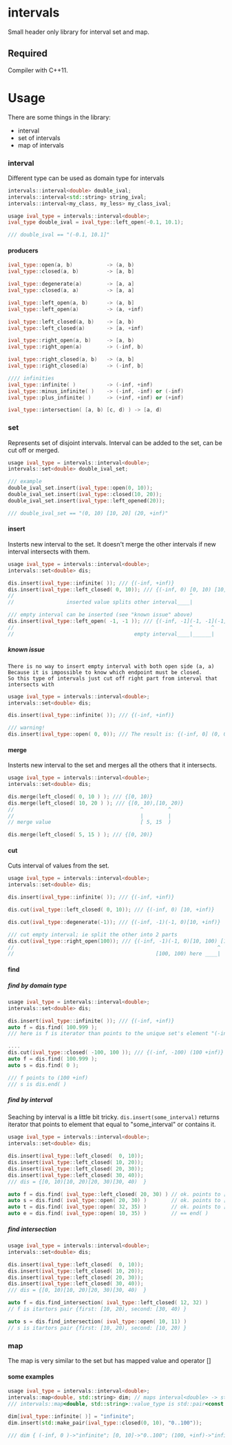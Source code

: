 # intervals

Small header only library for interval set and map.

## Required

Compiler with C++11.


# Usage

There are some things in the library:

 * interval
 * set of intervals
 * map of intervals

### interval

Different type can be used as domain type for intervals

```cpp
intervals::interval<double> double_ival;
intervals::interval<std::string> string_ival;
intervals::interval<my_class, my_less> my_class_ival;

```

```cpp
usage ival_type = intervals::interval<double>;
ival_type double_ival = ival_type::left_open(-0.1, 10.1);

/// double_ival == "(-0.1, 10.1]"

```
#### producers

```cpp
ival_type::open(a, b)           -> (a, b)
ival_type::closed(a, b)         -> [a, b]

ival_type::degenerate(a)        -> [a, a]
ival_type::closed(a, a)         -> [a, a]

ival_type::left_open(a, b)      -> (a, b]
ival_type::left_open(a)         -> (a, +inf)

ival_type::left_closed(a, b)    -> [a, b)
ival_type::left_closed(a)       -> [a, +inf)

ival_type::right_open(a, b)     -> [a, b)
ival_type::right_open(a)        -> (-inf, b)

ival_type::right_closed(a, b)   -> (a, b]
ival_type::right_closed(a)      -> (-inf, b]

//// infinities
ival_type::infinite( )          -> (-inf, +inf)
ival_type::minus_infinite( )    -> (-inf, -inf) or (-inf)
ival_type::plus_infinite( )     -> (+inf, +inf) or (+inf)

ival_type::intersection( [a, b) [c, d) ) -> [a, d)

```

### set

Represents set of disjoint intervals. Interval can be added to the set, can be cut off or merged.

```cpp
usage ival_type = intervals::interval<double>;
intervals::set<double> double_ival_set;

/// example
double_ival_set.insert(ival_type::open(0, 10));
double_ival_set.insert(ival_type::closed(10, 20));
double_ival_set.insert(ival_type::left_opened(20));

/// double_ival_set == "(0, 10) [10, 20] (20, +inf)"

```

#### insert

Insterts new interval to the set.
It doesn't merge the other intervals if new interval intersects with them.

```cpp
usage ival_type = intervals::interval<double>;
intervals::set<double> dis;

dis.insert(ival_type::infinite( )); /// {(-inf, +inf)}
dis.insert(ival_type::left_closed( 0, 10)); /// {(-inf, 0) [0, 10) [10, +inf)}
//                                                         ^
//                 inserted value splits other interval____|

/// empty interval can be inserted (see "known issue" above)
dis.insert(ival_type::left_open( -1, -1 )); /// {(-inf, -1](-1, -1](-1, 0) [0, 10) [10, +inf)}
//                                                         ^      ^
//                                       empty interval____|______|

```

##### known issue
    There is no way to insert empty interval with both open side (a, a)
    Because it is impossible to know which endpoint must be closed.
    So this type of intervals just cut off right part from interval that intersects with

```cpp
usage ival_type = intervals::interval<double>;
intervals::set<double> dis;

dis.insert(ival_type::infinite( )); /// {(-inf, +inf)}

/// warning!
dis.insert(ival_type::open( 0, 0)); /// The result is: {(-inf, 0] (0, 0)}

```

#### merge
Insterts new interval to the set and merges all the others that it intersects.

```cpp
usage ival_type = intervals::interval<double>;
intervals::set<double> dis;

dis.merge(left_closed( 0, 10 ) ); /// {[0, 10)}
dis.merge(left_closed( 10, 20 ) ); /// {[0, 10),[10, 20)}
//                                         ^        ^
//                                         |        |
// merge value                             [ 5, 15  )

dis.merge(left_closed( 5, 15 ) ); /// {[0, 20)}

```

#### cut
Cuts interval of values from the set.


```cpp
usage ival_type = intervals::interval<double>;
intervals::set<double> dis;

dis.insert(ival_type::infinite( )); /// {(-inf, +inf)}

dis.cut(ival_type::left_closed( 0, 10)); /// {(-inf, 0) [10, +inf)}

dis.cut(ival_type::degenerate(-1)); /// {(-inf, -1)(-1, 0)[10, +inf)}

/// cut empty interval; ie split the other into 2 parts
dis.cut(ival_type::right_open(100)); /// {(-inf, -1)(-1, 0)[10, 100) [100, +inf)}
//                                                                  ^
//                                              [100, 100) here ____|

```

#### find

##### find by domain type

```cpp
usage ival_type = intervals::interval<double>;
intervals::set<double> dis;

dis.insert(ival_type::infinite( )); /// {(-inf, +inf)}
auto f = dis.find( 100.999 );
/// here is f is iterator than points to the unique set's element "(-inf, +inf)"

....
dis.cut(ival_type::closed( -100, 100 )); /// {(-inf, -100) (100 +inf)}
auto f = dis.find( 100.999 );
auto s = dis.find( 0 );

/// f points to (100 +inf)
/// s is dis.end( )

```

##### find by interval
Seaching by interval is a little bit tricky. ```dis.insert(some_interval)```
returns iterator that points to element that equal to "some_interval" or contains it.

```cpp
usage ival_type = intervals::interval<double>;
intervals::set<double> dis;

dis.insert(ival_type::left_closed(  0, 10));
dis.insert(ival_type::left_closed( 10, 20));
dis.insert(ival_type::left_closed( 20, 30));
dis.insert(ival_type::left_closed( 30, 40));
/// dis = {[0, 10)[10, 20)[20, 30)[30, 40)  }

auto f = dis.find( ival_type::left_closed( 20, 30) ) // ok. points to [20, 30)
auto s = dis.find( ival_type::open( 20, 30) )        // ok. points to [20, 30)
auto t = dis.find( ival_type::open( 32, 35) )        // ok. points to [30, 40)
auto e = dis.find( ival_type::open( 10, 35) )        // == end( )

```

##### find intersection
```cpp
usage ival_type = intervals::interval<double>;
intervals::set<double> dis;

dis.insert(ival_type::left_closed(  0, 10));
dis.insert(ival_type::left_closed( 10, 20));
dis.insert(ival_type::left_closed( 20, 30));
dis.insert(ival_type::left_closed( 30, 40));
/// dis = {[0, 10)[10, 20)[20, 30)[30, 40)  }

auto f = dis.find_intersection( ival_type::left_closed( 12, 32) )
// f is itartors pair {first: [10, 20), second: [30, 40) }

auto s = dis.find_intersection( ival_type::open( 10, 11) )
// s is itartors pair {first: [10, 20), second: [10, 20) }

```

### map

The map is very similar to the set but has mapped value and operator []

#### some examples

```cpp
usage ival_type = intervals::interval<double>;
intervals::map<double, std::string> dim; // maps interval<double> -> string
/// intervals::map<double, std::string>::value_type is std::pair<const ival_type, std::string>

dim[ival_type::infinite( )] = "infinite";
dim.insert(std::make_pair(ival_type::closed(0, 10), "0..100"));

/// dim { (-inf, 0 )->"infinite"; [0, 10]->"0..100"; (100, +inf)->"infinite" }


```
